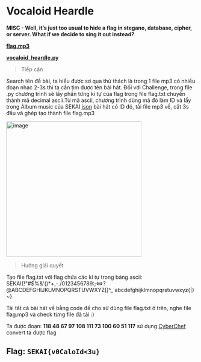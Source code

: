 # Vocaloid Heardle
**MISC - Well, it’s just too usual to hide a flag in stegano, database, cipher, or server. What if we decide to sing it out instead?**

[**flag.mp3**](https://github.com/plue0709/Write-Up/blob/main/sekaiCTF/Misc/Vocaloid%20Heardle/flag.mp3)

[**vocaloid_heardle.py**](https://github.com/plue0709/Write-Up/blob/main/sekaiCTF/Misc/Vocaloid%20Heardle/vocaloid_heardle.py)

> Tiếp cận

Search tên đề bài, ta hiểu được sơ qua thử thách là trong 1 file mp3 có nhiều đoạn nhạc 2-3s thì ta cần tìm được tên bài hát. Đối với Challenge, trong file .py chương trình sẽ lấy phần từng kí tự của flag trong file flag.txt chuyển thành mã decimal ascii.Từ mã ascii, chương trình dùng mã đó làm ID và lấy trong Album music của SEKAI [json](https://sekai-world.github.io/sekai-master-db-diff/musicVocals.json) bài hát có ID đó, tải file mp3 về, cắt 3s đầu và ghép tạo thành file flag.mp3

<img width="359" alt="image" src="https://user-images.githubusercontent.com/80806913/193755359-5e64838f-03b2-4dc7-9d27-1442a274dbee.png">


> Hướng giải quyết

Tạo file flag.txt với flag chứa các kí tự trong bảng ascii: SEKAI{!"#$%&'()*+,-./0123456789:;<=>?@ABCDEFGHIJKLMNOPQRSTUVWXYZ[]^_`abcdefghijklmnopqrstuvwxyz{|}~}

Tải tất cả bài hát về bằng code đề cho sử dùng file flag.txt ở trên, nghe file flag.mp3 và check từng file đã tải :)

Ta được đoạn: **118 48 67 97 108 111 73 100 60 51 117** sử dụng [CyberChef](https://gchq.github.io/CyberChef/#recipe=From_Decimal('Space',false)&input=MTE4IDQ4IDY3IDk3IDEwOCAxMTEgNzMgMTAwIDYwIDUxIDExNw) convert ta được flag

## Flag: `SEKAI{v0CaloId<3u}`

